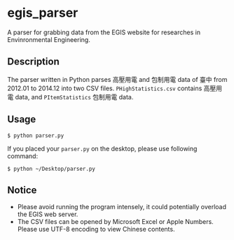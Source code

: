 # egis_parser

A parser for grabbing data from the EGIS website for researches in Envinronmental Engineering.

## Description

The parser written in Python parses 高壓用電 and 包制用電 data of 臺中 from 2012.01 to 2014.12 into two CSV files. `PHighStatistics.csv` contains 高壓用電 data, and `PItemStatistics` 包制用電 data.

## Usage

    $ python parser.py

If you placed your `parser.py` on the desktop, please use following command:

    $ python ~/Desktop/parser.py

## Notice

- Please avoid running the program intensely, it could potentially overload the EGIS web server.
- The CSV files can be opened by Microsoft Excel or Apple Numbers. Please use UTF-8 encoding to view Chinese contents.
